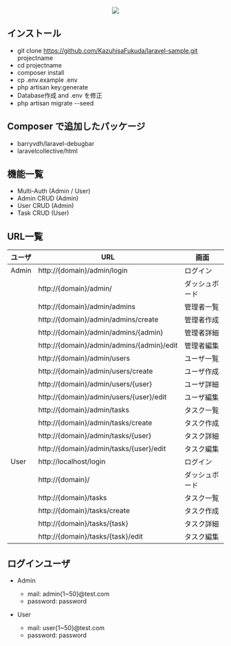 <p align="center"><img src="https://laravel.com/assets/img/components/logo-laravel.svg"></p>

## インストール

* git clone https://github.com/KazuhisaFukuda/laravel-sample.git projectname
* cd projectname
* composer install
* cp .env.example .env
* php artisan key:generate
* Database作成 and .env を修正
* php artisan migrate --seed

## Composer で追加したパッケージ

* barryvdh/laravel-debugbar
* laravelcollective/html

## 機能一覧

* Multi-Auth (Admin / User)
* Admin CRUD (Admin)
* User CRUD (Admin)
* Task CRUD (User)

## URL一覧

| ユーザ | URL | 画面 |
| ---- | ---- | ---- |
| Admin | http://{domain}/admin/login | ログイン |
|  | http://{domain}/admin/ | ダッシュボード | 
|  | http://{domain}/admin/admins | 管理者一覧 |
|  | http://{domain}/admin/admins/create | 管理者作成 |
|  | http://{domain}/admin/admins/{admin} | 管理者詳細 |
|  | http://{domain}/admin/admins/{admin}/edit | 管理者編集 |
|  | http://{domain}/admin/users | ユーザ一覧 |
|  | http://{domain}/admin/users/create | ユーザ作成 |
|  | http://{domain}/admin/users/{user} | ユーザ詳細 |
|  | http://{domain}/admin/users/{user}/edit | ユーザ編集 |
|  | http://{domain}/admin/tasks | タスク一覧 |
|  | http://{domain}/admin/tasks/create | タスク作成 |
|  | http://{domain}/admin/tasks/{user} | タスク詳細 |
|  | http://{domain}/admin/tasks/{user}/edit | タスク編集 |
| User | http://localhost/login | ログイン |
|  | http://{domain}/ | ダッシュボード |
|  | http://{domain}/tasks | タスク一覧 |
|  | http://{domain}/tasks/create | タスク作成 |
|  | http://{domain}/tasks/{task} | タスク詳細 |
|  | http://{domain}/tasks/{task}/edit | タスク編集 |

## ログインユーザ

* Admin
    * mail: admin{1~50}@test.com
    * password: password
    
* User
    * mail: user{1~50}@test.com
    * password: password

